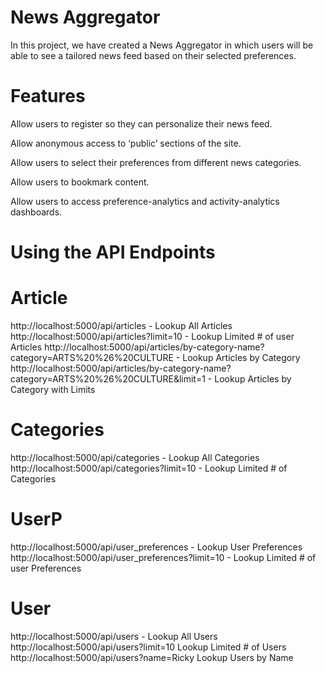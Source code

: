 # News Aggregator
In this project, we have created a News Aggregator in which users will be able to see a tailored news feed based on their selected preferences.




# Features

Allow users to register so they can personalize their news feed. ​

Allow anonymous access to ‘public’ sections of the site. ​

Allow users to select their preferences from different news categories. ​

Allow users to bookmark content. ​

Allow users to access preference-analytics and activity-analytics dashboards. ​



# Using the API Endpoints



# Article
http://localhost:5000/api/articles - Lookup All Articles
http://localhost:5000/api/articles?limit=10 - Lookup Limited # of user Articles
http://localhost:5000/api/articles/by-category-name?category=ARTS%20%26%20CULTURE - Lookup Articles by Category
http://localhost:5000/api/articles/by-category-name?category=ARTS%20%26%20CULTURE&limit=1 - Lookup Articles by Category with Limits

# Categories
http://localhost:5000/api/categories - Lookup All Categories
http://localhost:5000/api/categories?limit=10 - Lookup Limited # of Categories

# UserP
http://localhost:5000/api/user_preferences - Lookup User Preferences
http://localhost:5000/api/user_preferences?limit=10 - Lookup Limited # of user Preferences

# User
http://localhost:5000/api/users - Lookup All Users
http://localhost:5000/api/users?limit=10 Lookup Limited # of Users
http://localhost:5000/api/users?name=Ricky Lookup Users by Name




